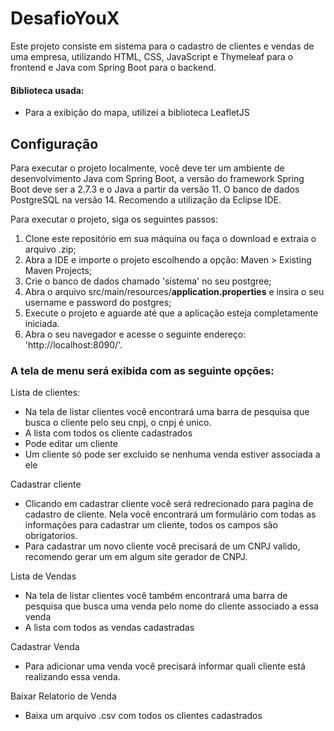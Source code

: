 # DesafioYouX
Este projeto consiste em sistema para o cadastro de clientes e vendas de uma empresa, utilizando HTML, CSS, JavaScript e Thymeleaf para o frontend e Java com Spring Boot para o backend.
#### Biblioteca usada:
- Para a exibição do mapa, utilizei a biblioteca LeafletJS

## Configuração
Para executar o projeto localmente, você deve ter um ambiente de desenvolvimento Java com Spring Boot, a versão do framework Spring Boot deve ser a 2.7.3 e o Java a partir da versão 11. O banco de dados PostgreSQL na versão 14. 
Recomendo a utilização da Eclipse IDE.


Para executar o projeto, siga os seguintes passos:

1. Clone este repositório em sua máquina ou faça o download e extraia o arquivo .zip;
3. Abra a IDE e importe o projeto escolhendo a opção: Maven > Existing Maven Projects;
4. Crie o banco de dados chamado 'sistema' no seu postgree;
5. Abra o arquivo src/main/resources/**application.properties** e insira o seu username e password do postgres;
6. Execute o projeto e aguarde até que a aplicação esteja completamente iniciada.
7. Abra o seu navegador e acesse o seguinte endereço: 'http://localhost:8090/'.
### A tela de menu será exibida com as seguinte opções:

Lista de clientes:
- Na tela de listar clientes você encontrará uma barra de pesquisa que busca o cliente pelo seu cnpj, o cnpj é unico.
- A lista com todos os cliente cadastrados 
- Pode editar um cliente 
- Um cliente só pode ser excluido se nenhuma venda estiver associada a ele

  
Cadastrar cliente
- Clicando em cadastrar cliente você será redrecionado para pagina de cadastro de cliente. Nela você encontrará um formulário com todas as informações para cadastrar um cliente, todos os campos são obrigatorios.
- Para cadastrar um novo cliente você precisará de um CNPJ valido, recomendo gerar um em algum site gerador de CNPJ.
  
Lista de Vendas
- Na tela de listar clientes você também encontrará uma barra de pesquisa que busca uma venda pelo nome do cliente associado a essa venda 
- A lista com todos as vendas cadastradas
  
Cadastrar Venda
- Para adicionar uma venda você precisará informar quali cliente está realizando essa venda.

Baixar Relatorio de Venda
- Baixa um arquivo .csv com todos os clientes cadastrados 






